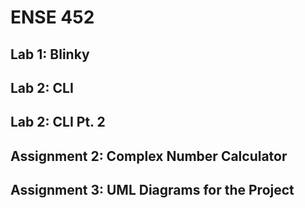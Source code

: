 # ENSE 452
## Lab 1: Blinky
## Lab 2: CLI
## Lab 2: CLI Pt. 2
## Assignment 2: Complex Number Calculator
## Assignment 3: UML Diagrams for the Project
